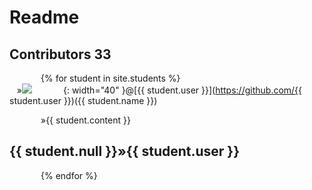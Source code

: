# Readme 
## Contributors 33

{% for student in site.students %} <br />
  &nbsp;&nbsp;&nbsp;&#187;<img src="{{ student.image }}">{: width="40" }@[{{ student.user }}](https://github.com/{{ student.user }})({{ student.name }}) <br /> 
<html>
<head>
<style>
p {
  text-indent: 50px;
}
p:first-letter {
    padding-left: 50%;
}
</style>
</head>
<body>
<p>&#187;{{ student.content }}</p>

<h2>{{ student.null }}&#187;{{ student.user }}</h2>

{% endfor %}

&nbsp;&nbsp;&nbsp;&nbsp;&nbsp;&nbsp;&nbsp;&nbsp;&nbsp;
</body>
</html>
